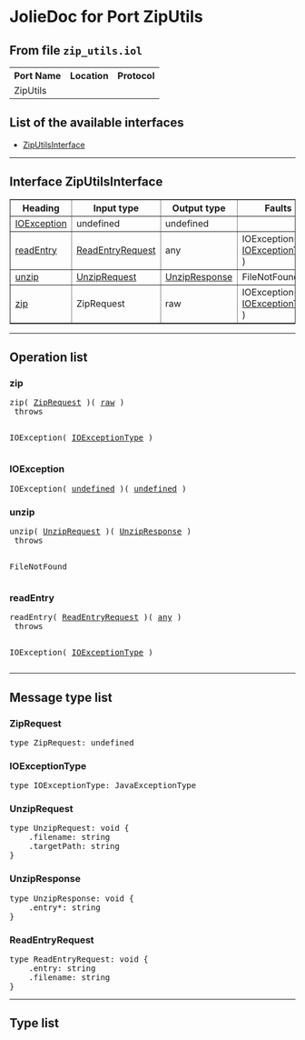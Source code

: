 <html>
<head></head><body>
<h1>JolieDoc for Port ZipUtils</h1>
<h2>From file <code>zip_utils.iol</code></h2>
<table>
<tr>
<th>Port Name</th>
<th>Location</th>
<th>Protocol</th>
</tr>
<tr>
<td>ZipUtils</td>
<td></td>
<td></td>
</tr>
</table>
<h2>List of the available interfaces</h2>
<ul>
<li><a href="#ZipUtilsInterface">ZipUtilsInterface </a>
</ul>
<hr>
<h2 id=ZipUtilsInterface>Interface ZipUtilsInterface</h2>
<a name="ZipUtilsInterface"></a>
<table border="1">
<tr>
<th>Heading</th>
<th>Input type</th>
<th>Output type</th>
<th>Faults</th>
</tr>
<tr>
<td><a href="#IOException">IOException</a></td>
<td>undefined<br /></td>
<td>undefined<br /></td>
<td>
</td>
</tr>
<tr>
<td><a href="#readEntry">readEntry</a></td>
<td><a href="#ReadEntryRequest">ReadEntryRequest</a><br /></td>
<td>any<br /></td>
<td>
IOException( <a href="#IOExceptionType">IOExceptionType</a> )&nbsp;&nbsp;<br>
</td>
</tr>
<tr>
<td><a href="#unzip">unzip</a></td>
<td><a href="#UnzipRequest">UnzipRequest</a><br /></td>
<td><a href="#UnzipResponse">UnzipResponse</a><br /></td>
<td>
FileNotFound,&nbsp;<br>
</td>
</tr>
<tr>
<td><a href="#zip">zip</a></td>
<td>ZipRequest<br /></td>
<td>raw<br /></td>
<td>
IOException( <a href="#IOExceptionType">IOExceptionType</a> )&nbsp;&nbsp;<br>
</td>
</tr>
</table>
<hr>
<h2>Operation list</h2>
<div class="operation-title"><a name="zip"></a><h3 id="zip">zip</h3></div>
<pre>zip( <a href="#ZipRequest">ZipRequest</a> )( <a href="#raw">raw</a> )
 throws

				
IOException( <a href="#IOExceptionType">IOExceptionType</a> )
</pre>
<div class="operation-title"><a name="IOException"></a><h3 id="IOException">IOException</h3></div>
<pre>IOException( <a href="#undefined">undefined</a> )( <a href="#undefined">undefined</a> )
</pre>
<div class="operation-title"><a name="unzip"></a><h3 id="unzip">unzip</h3></div>
<pre>unzip( <a href="#UnzipRequest">UnzipRequest</a> )( <a href="#UnzipResponse">UnzipResponse</a> )
 throws

				
FileNotFound
</pre>
<div class="operation-title"><a name="readEntry"></a><h3 id="readEntry">readEntry</h3></div>
<pre>readEntry( <a href="#ReadEntryRequest">ReadEntryRequest</a> )( <a href="#any">any</a> )
 throws

				
IOException( <a href="#IOExceptionType">IOExceptionType</a> )
</pre>
<hr>
<h2>Message type list</h2>
<a name="ZipRequest"></a><h3 id="ZipRequest">ZipRequest</h3>
<pre lang="jolie">type ZipRequest: undefined</pre>
<a name="IOExceptionType"></a><h3 id="IOExceptionType">IOExceptionType</h3>
<pre lang="jolie">type IOExceptionType: JavaExceptionType</pre>
<a name="UnzipRequest"></a><h3 id="UnzipRequest">UnzipRequest</h3>
<pre lang="jolie">type UnzipRequest: void { 
    .filename: string
    .targetPath: string
}</pre>
<a name="UnzipResponse"></a><h3 id="UnzipResponse">UnzipResponse</h3>
<pre lang="jolie">type UnzipResponse: void { 
    .entry*: string
}</pre>
<a name="ReadEntryRequest"></a><h3 id="ReadEntryRequest">ReadEntryRequest</h3>
<pre lang="jolie">type ReadEntryRequest: void { 
    .entry: string
    .filename: string
}</pre>
<hr>
<h2>Type list</h2>
</body>
</html>
